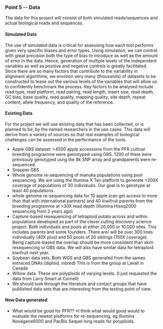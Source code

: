 ### Point 5 -- Data

The data for this project will consist of both simulated reads/sequences and actual biological reads and sequences.

#### Simulated Data

The use of simulated data is critical for assessing how each tool performs given very specific biases and error types. Using simulation, we can control with great precision both the type of bias to introduce as well as the amount of error in the data. Hence, generation of multiple levels of the independent variables as well as positive and negative controls is greatly facilitated. Since there are so many factors that contribute to the variability in alignment algorithms, we envision very many (thousands) of datasets to be constructed to tease out the various levels of the variables that will allow us to confidently benchmark the process. Key factors to be analysed include read type, read platform, read pairing, read length, insert size, read depth, GC bias, base quality, read quality, mapping quality, site depth, repeat content, allele frequency, and quality of the reference.

#### Existing Data

For the project we will use existing data that has been collected, or is planned to be, by the named researchers in the use cases. This data will derive from a variety of sources so that real examples of biological challenges can be assessed in the performance of the tools.

* Apple GBS dataset: >4500 apple accessions from the PFR cultivar breeding programme were geniotyped using GBS. 1200 of them were previsouly genotyped usng the 8k SNP array and grandparents were re-sequenced. 
* Snapper GBS
* Whole genome re-sequencing of manuka populations using pool sequencing. We are using the Illumina X Ten platform to generate >200X coverage of populations of 30 individuals. Our goal is to genotype at least 40 populations. 
* whole genome re-sequencing data for 10 apple (can get access to more than that with international partners) and 40 kiwifruit parents from the breeding programme at >30X read depth (Illumina Hiseq2000 sequencing from 2 years ago)
* Capture-based resequencing of tetraploid potato across and within populations developed as part of the clever culling discovery science project. Both individuals and pools at either 20,000 or 10,000 sites. This includes parents and some founders. There are/ will be over 300 lines individually (40X plus) and 50 pools of 20 siblings (150X coverage). Being capture-based the overlap should be more consistent than skim resequencing or GBS data. We will also have similar data for tetraploid kiwifruit next year. 
* Soybean data sets. Both WGS and GBS generated from the sames extraced DNAs (diploid, inbred) This is from the group at Lavall in Canada
* Willow data. These are polyploids of varying levels. (I just requested the data from Larry Smart at Cornell)
* We should look through the literature and contact groups that have published data sets that are interesting from the testing point of view.

#### New Data generated

* What would be good for PFR??
*I think what would good would to evaluate the newest platforms for re-sequencing, eg Illumina Novagene6000 and PacBio Sequel long reads for polyploids. 
